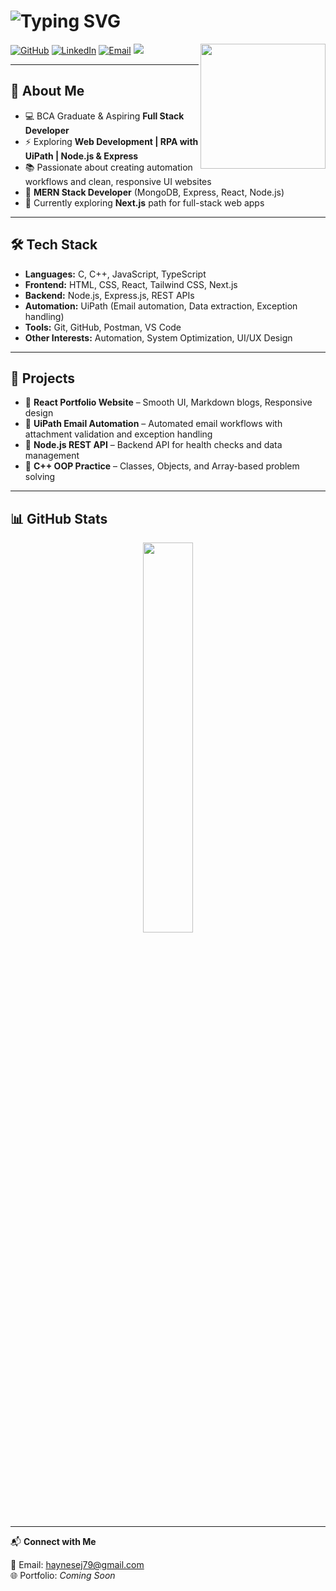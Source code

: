 # ![Typing SVG](https://readme-typing-svg.demolab.com/?lines=Hey+I'm+Haynes!+👋;)

<img align="right" height="200" src="https://i.imgur.com/Tznn1IZ.gif"/>

[![GitHub](https://img.shields.io/badge/GitHub-000?logo=github&logoColor=fff)](https://github.com/Haynes79)
[![LinkedIn](https://img.shields.io/badge/LinkedIn-0A66C2?logo=linkedin&logoColor=fff)](https://www.linkedin.com/in/haynes-e-j)
[![Email](https://img.shields.io/badge/Email-D14836?logo=gmail&logoColor=fff)](mailto:haynesej79@gmail.com)
<a href="https://www.instagram.com/me.haynes/" target="_blank">
  <img src="https://img.shields.io/badge/Instagram-E4405F?logo=instagram&logoColor=fff" />
</a>

---

## 🚀 About Me

- 💻 BCA Graduate & Aspiring **Full Stack Developer**  
- ⚡ Exploring **Web Development | RPA with UiPath | Node.js & Express**  
- 📚 Passionate about creating automation workflows and clean, responsive UI websites  
- 💼 **MERN Stack Developer** (MongoDB, Express, React, Node.js)  
- 🌱 Currently exploring **Next.js** path for full-stack web apps  

---

## 🛠️ Tech Stack

- **Languages:** C, C++, JavaScript, TypeScript  
- **Frontend:** HTML, CSS, React, Tailwind CSS, Next.js  
- **Backend:** Node.js, Express.js, REST APIs  
- **Automation:** UiPath (Email automation, Data extraction, Exception handling)  
- **Tools:** Git, GitHub, Postman, VS Code  
- **Other Interests:** Automation, System Optimization, UI/UX Design  

---

## 🚀 Projects

- 🔹 **React Portfolio Website** – Smooth UI, Markdown blogs, Responsive design  
- 🔹 **UiPath Email Automation** – Automated email workflows with attachment validation and exception handling  
- 🔹 **Node.js REST API** – Backend API for health checks and data management  
- 🔹 **C++ OOP Practice** – Classes, Objects, and Array-based problem solving  

---

## 📊 GitHub Stats
<p align="center">
  <img width="40%" src="https://github-readme-stats.vercel.app/api/top-langs/?username=Haynes79&layout=compact&theme=radical" />
</p>

---

📬 **Connect with Me**

📧 Email: [haynesej79@gmail.com](mailto:haynesej79@gmail.com)  
🌐 Portfolio: *Coming Soon*
